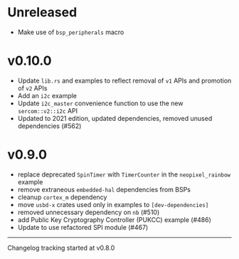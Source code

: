 # Unreleased

- Make use of `bsp_peripherals` macro

# v0.10.0

- Update `lib.rs` and examples to reflect removal of `v1` APIs and promotion of `v2` APIs
- Add an `i2c` example
- Update `i2c_master` convenience function to use the new `sercom::v2::i2c` API
- Updated to 2021 edition, updated dependencies, removed unused dependencies (#562)

# v0.9.0

- replace deprecated `SpinTimer` with `TimerCounter` in the `neopixel_rainbow` example
- remove extraneous `embedded-hal` dependencies from BSPs
- cleanup `cortex_m` dependency
- move `usbd-x` crates used only in examples to `[dev-dependencies]`
- removed unnecessary dependency on `nb` (#510)
- add Public Key Cryptography Controller (PUKCC) example (#486)
- Update to use refactored SPI module (#467)

---

Changelog tracking started at v0.8.0
